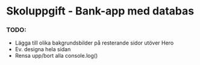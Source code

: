 # Skoluppgift - Bank-app med databas

### TODO:

- Lägga till olika bakgrundsbilder på resterande sidor utöver Hero
- Ev. designa hela sidan
- Rensa upp/bort alla console.log()

